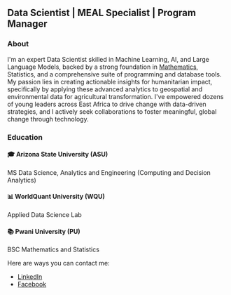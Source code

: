 ## Data Scientist | MEAL Specialist | Program Manager

### About

I'm an expert Data Scientist skilled in Machine Learning, AI, and Large Language Models, backed by a strong foundation in [Mathematics](https://spas.pu.ac.ke), Statistics, and a comprehensive suite of programming and database tools. My passion lies in creating actionable insights for humanitarian impact, specifically by applying these advanced analytics to geospatial and environmental data for agricultural transformation. I've empowered dozens of young leaders across East Africa to drive change with data-driven strategies, and I actively seek collaborations to foster meaningful, global change through technology.

### Education
#### 🎓 Arizona State University (ASU)
MS Data Science, Analytics and Engineering (Computing and Decision Analytics)

#### 📊 WorldQuant University (WQU)
Applied Data Science Lab

#### 📚 Pwani University (PU)
BSC Mathematics and Statistics

Here are ways you can contact me:
* [LinkedIn](https://ke.linkedin.com/in/mwangimndegwa)
* [Facebook](https://www.google.com/url?sa=t&source=web&rct=j&opi=89978449&url=https://www.facebook.com/mwangimndegwa/&ved=2ahUKEwitmJ6UsNWOAxVCmmoFHVH9KVgQFnoECCoQAQ&usg=AOvVaw2zW335tytX8wYQQdCJe2B2)
  
